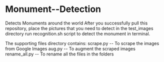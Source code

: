 # Monument--Detection
Detects Monuments around the world
After you successfully pull this repository, place the pictures that you need to detect in the test_images directory
run recognition.sh script to detect the monument in terminal.

The supporting files directory contains:
scrape.py -- To scrape the images from Google Images
aug.py -- To augment the scraped images
rename_all.py -- To rename all the files in the folders
